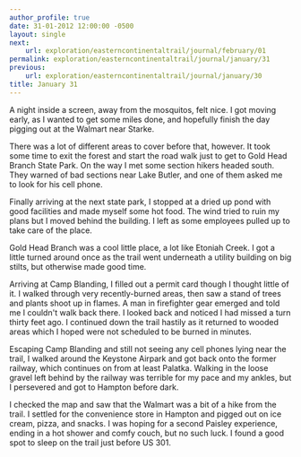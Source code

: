 ```yaml
---
author_profile: true
date: 31-01-2012 12:00:00 -0500
layout: single
next:
    url: exploration/easterncontinentaltrail/journal/february/01
permalink: exploration/easterncontinentaltrail/journal/january/31
previous:
    url: exploration/easterncontinentaltrail/journal/january/30
title: January 31
---
```

A night inside a screen, away from the mosquitos, felt nice. I got moving early, as I wanted to get some miles done, and hopefully finish the day pigging out at the Walmart near Starke.

There was a lot of different areas to cover before that, however. It took some time to exit the forest and start the road walk just to get to Gold Head Branch State Park. On the way I met some section hikers headed south. They warned of bad sections near Lake Butler, and one of them asked me to look for his cell phone.

Finally arriving at the next state park, I stopped at a dried up pond with good facilities and made myself some hot food. The wind tried to ruin my plans but I moved behind the building. I left as some employees pulled up to take care of the place.

Gold Head Branch was a cool little place, a lot like Etoniah Creek. I got a little turned around once as the trail went underneath a utility building on big stilts, but otherwise made good time.

Arriving at Camp Blanding, I filled out a permit card though I thought little of it. I walked through very recently-burned areas, then saw a stand of trees and plants shoot up in flames. A man in firefighter gear emerged and told me I couldn't walk back there. I looked back and noticed I had missed a turn thirty feet ago. I continued down the trail hastily as it returned to wooded areas which I hoped were not scheduled to be burned in minutes.

Escaping Camp Blanding and still not seeing any cell phones lying near the trail, I walked around the Keystone Airpark and got back onto the former railway, which continues on from at least Palatka. Walking in the loose gravel left behind by the railway was terrible for my pace and my ankles, but I persevered and got to Hampton before dark.

I checked the map and saw that the Walmart was a bit of a hike from the trail. I settled for the convenience store in Hampton and pigged out on ice cream, pizza, and snacks. I was hoping for a second Paisley experience, ending in a hot shower and comfy couch, but no such luck. I found a good spot to sleep on the trail just before US 301.